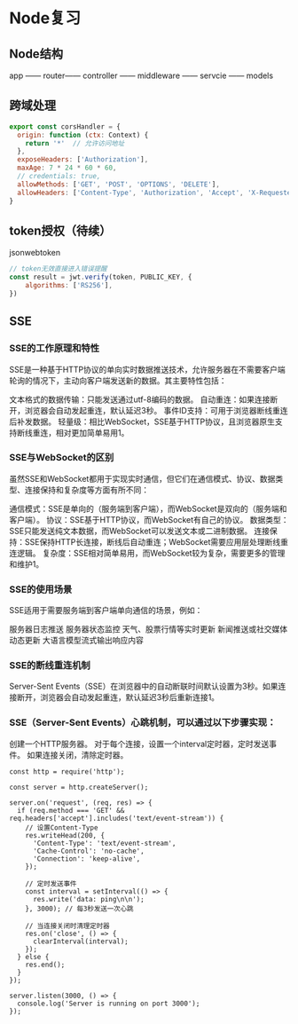 # Node复习

## Node结构

app —— router—— controller —— middleware —— servcie —— models

## 跨域处理

```javascript
export const corsHandler = {
  origin: function (ctx: Context) {
    return '*'  // 允许访问地址
  },
  exposeHeaders: ['Authorization'],
  maxAge: 7 * 24 * 60 * 60,
  // credentials: true,
  allowMethods: ['GET', 'POST', 'OPTIONS', 'DELETE'],
  allowHeaders: ['Content-Type', 'Authorization', 'Accept', 'X-Requested-With'],
}
```

## token授权（待续）

jsonwebtoken

```javascript
// token无效直接进入错误提醒
const result = jwt.verify(token, PUBLIC_KEY, {
    algorithms: ['RS256'],
})
```


## SSE

### SSE的工作原理和特性
SSE是一种基于HTTP协议的单向实时数据推送技术，允许服务器在不需要客户端轮询的情况下，主动向客户端发送新的数据。其主要特性包括：

‌文本格式的数据传输‌：只能发送通过utf-8编码的数据。
‌自动重连‌：如果连接断开，浏览器会自动发起重连，默认延迟3秒。
‌事件ID支持‌：可用于浏览器断线重连后补发数据。
‌轻量级‌：相比WebSocket，SSE基于HTTP协议，且浏览器原生支持断线重连，相对更加简单易用‌1。

### SSE与WebSocket的区别
虽然SSE和WebSocket都用于实现实时通信，但它们在通信模式、协议、数据类型、连接保持和复杂度等方面有所不同：

‌通信模式‌：SSE是单向的（服务端到客户端），而WebSocket是双向的（服务端和客户端）。
‌协议‌：SSE基于HTTP协议，而WebSocket有自己的协议。
‌数据类型‌：SSE只能发送纯文本数据，而WebSocket可以发送文本或二进制数据。
‌连接保持‌：SSE保持HTTP长连接，断线后自动重连；WebSocket需要应用层处理断线重连逻辑。
‌复杂度‌：SSE相对简单易用，而WebSocket较为复杂，需要更多的管理和维护‌1。

### SSE的使用场景
SSE适用于需要服务端到客户端单向通信的场景，例如：

‌服务器日志推送‌
‌服务器状态监控‌
‌天气、股票行情等实时更新‌
‌新闻推送或社交媒体动态更新‌
‌大语言模型流式输出响应内容‌‌

### SSE的断线重连机制
‌Server-Sent Events（SSE）在浏览器中的自动断联时间默认设置为3秒‌。如果连接断开，浏览器会自动发起重连，默认延迟3秒后重新连接‌1。

### SSE（Server-Sent Events）心跳机制，可以通过以下步骤实现：

创建一个HTTP服务器。
对于每个连接，设置一个interval定时器，定时发送事件。
如果连接关闭，清除定时器。
```javacript
const http = require('http');
 
const server = http.createServer();
 
server.on('request', (req, res) => {
  if (req.method === 'GET' && req.headers['accept'].includes('text/event-stream')) {
    // 设置Content-Type
    res.writeHead(200, {
      'Content-Type': 'text/event-stream',
      'Cache-Control': 'no-cache',
      'Connection': 'keep-alive',
    });
 
    // 定时发送事件
    const interval = setInterval(() => {
      res.write('data: ping\n\n');
    }, 3000); // 每3秒发送一次心跳
 
    // 当连接关闭时清理定时器
    res.on('close', () => {
      clearInterval(interval);
    });
  } else {
    res.end();
  }
});
 
server.listen(3000, () => {
  console.log('Server is running on port 3000');
});
```

